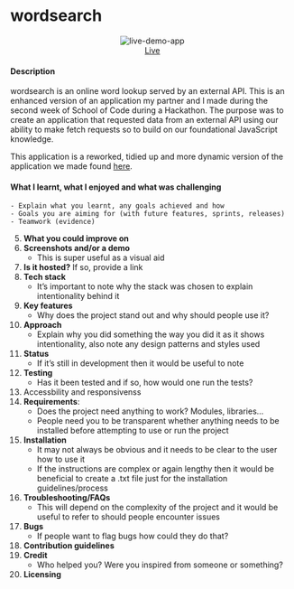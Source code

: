 # wordsearch

<p align="center">
<img src="https://i.ibb.co/hcXwb0G/ezgif-com-gif-maker-1.gif" alt="live-demo-app">
    <br>
<a href="https://onlinewordsearch.netlify.app/" target="_blank" rel="noreferrer noopener">Live</a>
</p>


#### Description

wordsearch is an online word lookup served by an external API. This is an enhanced version of an application my partner and I made during the second week of School of Code during a Hackathon. The purpose was to create an application that requested data from an external API using our ability to make fetch requests so to build on our foundational JavaScript knowledge. 

This application is a reworked, tidied up and more dynamic version of the application we made found [here](https://i.ibb.co/cv3nzPg/Screenshot-2022-03-06-at-10-05-20.png). 

#### What I learnt, what I enjoyed and what was challenging
    - Explain what you learnt, any goals achieved and how
    - Goals you are aiming for (with future features, sprints, releases)
    - Teamwork (evidence)
5. **What you could improve on**
6. **Screenshots and/or a demo**
    - This is super useful as a visual aid
7. **Is it hosted?** If so, provide a link
8. **Tech stack**
    - It’s important to note why the stack was chosen to explain intentionality behind it
9. **Key features**
    - Why does the project stand out and why should people use it?
10. **Approach**
    - Explain why you did something the way you did it as it shows intentionality, also note any design patterns and styles used
11. **Status**
    - If it’s still in development then it would be useful to note
12. **Testing**
    - Has it been tested and if so, how would one run the tests?
13. Accessbility and responsivenss 
14. **Requirements**:
    - Does the project need anything to work? Modules, libraries…
    - People need you to be transparent whether anything needs to be installed before attempting to use or run the project
15. **Installation**
    - It may not always be obvious and it needs to be clear to the user how to use it
    - If the instructions are complex or again lengthy then it would be beneficial to create a .txt file just for the installation guidelines/process
16. **Troubleshooting/FAQs**
    - This will depend on the complexity of the project and it would be useful to refer to should people encounter issues
17. **Bugs**
    - If people want to flag bugs how could they do that?
18. **Contribution guidelines**
19. **Credit**
    - Who helped you? Were you inspired from someone or something?
20. **Licensing**
